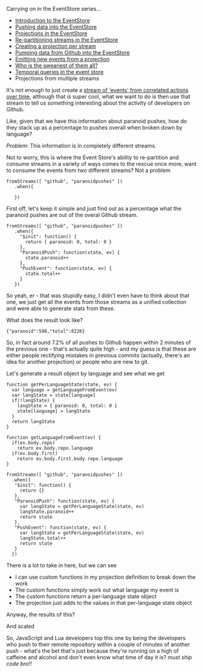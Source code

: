 Carrying on in the EventStore series...

- [Introduction to the EventStore](/entries/playing-with-the-eventstore.html)
- [Pushing data into the EventStore](/entries/pushing-data-into-streams-in-the-eventstore.html)
- [Projections in the EventStore](/entries/basic-projections-in-the-eventstore.html)
- [Re-partitioning streams in the EventStore](/entries/re-partitioning-streams-in-the-event-store-for-better-projections.html)
- [Creating a projection per stream](/entries/creating-a-projection-per-stream-in-the-eventstore.html)
- [Pumping data from Github into the EventStore](/entries/less-abstract,-pumping-data-from-github-into-the-eventstore.html)
- [Emitting new events from a projection](/entries/evented-github-adventure---emitting-commits-as-their-own-events.html)
- [Who is the sweariest of them all?](/entries/evented-github-adventure---who-writes-the-sweariest-commit-messages.html)
- [Temporal queries in the event store](/entries/evented-github-adventure---temporal-queries,-who-doesnt-trust-their-hardware.html)
- Projections from multiple streams

It's not enough to just create a [stream of 'events' from correlated actions over time](/entries/evented-github-adventure---temporal-queries,-who-doesnt-trust-their-hardware.html), although that *is* super cool, what we want to do is then use that stream to tell us something interesting about the activity of developers on Github.

Like, given that we have this information about paranoid pushes, how do they stack up as a percentage to pushes overall when broken down by language?

*Problem*: This information is in completely different streams.

Not to worry, this is where the Event Store's ability to re-partition and consume streams in a variety of ways comes to the rescue once more, want to consume the events from two different streams? Not a problem

    fromStreams([ "github", "paranoidpushes" ])
       .when({

       })


First off, let's keep it simple and just find out as a percentage what the paranoid pushes are out of the overal Github stream.


    fromStreams([ "github", "paranoidpushes" ])
       .when({
         "$init": function() {
           return { paranoid: 0, total: 0 }
         },
         "ParanoidPush": function(state, ev) {
           state.paranoid++
         },
         "PushEvent": function(state, ev) {
           state.total++
         }
       })

So yeah, er - that was stupidly easy, I didn't even have to think about that one, we just get all the events from those streams as a unified collection and were able to generate stats from these.

What does the result look like?

    {"paranoid":598,"total":8226}

So, in fact around 7.2% of all pushes to Github happen within 2 minutes of the previous one - that's actually quite high - and my guess is that these are either people rectifying mistakes in previous commits (actually, there's an idea for another projection) or people who are new to git.

Let's generate a result object by language and see what we get

    function getPerLanguageState(state, ev) {
      var language = getLanguageFromEvent(ev)
      var langState = state[language]
      if(!langState) {
        langState = { paranoid: 0, total: 0 }
        state[language] = langState
      }
      return langState
    }
  
    function getLanguageFromEvent(ev) {
      if(ev.body.repo)
        return ev.body.repo.language
      if(ev.body.first)
        return ev.body.first.body.repo.language
    }

    fromStreams([ "github", "paranoidpushes" ])
      .when({
       "$init": function() {
         return {}
       },
       "ParanoidPush": function(state, ev) {
         var langState = getPerLanguageState(state, ev)
         langState.paranoid++
         return state
       },
       "PushEvent": function(state, ev) {
         var langState = getPerLanguageState(state, ev)
         langState.total++
         return state
       }
      })


There is a lot to take in here, but we can see

- I can use custom functions in my projection definition to break down the work
- The custom functions simply work out what language my event is
- The custom functions return a per-language state object
- The projection just adds to the values in that per-language state object

Anyway, the results of this?


<div id="notscaled"></div>

And scaled

<div id="scaled"></div>


So, JavaScript and Lua developers top this one by being the developers who push to their remote repository within a couple of minutes of another push - what's the bet that's just because they're running on a high of caffeine and alcohol and don't even know what time of day it is? *must ship code bro!!*

<script type="text/javascript" src="/d3.v2.js"></script>
<script type="text/javascript">


  var data = {"undefined":{"paranoid":0,"total":197},"Matlab":{"paranoid":0,"total":2},"C":{"paranoid":3,"total":22},"JavaScript":{"paranoid":4,"total":75},"Processing":{"paranoid":1,"total":2},"Python":{"paranoid":5,"total":49},"R":{"paranoid":0,"total":3},"C++":{"paranoid":5,"total":21},"null":{"paranoid":2,"total":31},"Java":{"paranoid":4,"total":50},"Ruby":{"paranoid":3,"total":36},"PHP":{"paranoid":5,"total":38},"Shell":{"paranoid":1,"total":10},"Rust":{"paranoid":0,"total":1},"VimL":{"paranoid":0,"total":3},"Scheme":{"paranoid":0,"total":1},"CoffeeScript":{"paranoid":0,"total":3},"Emacs Lisp":{"paranoid":0,"total":2},"Dart":{"paranoid":0,"total":1},"Clojure":{"paranoid":0,"total":2},"Scala":{"paranoid":1,"total":4},"Perl":{"paranoid":0,"total":1},"Erlang":{"paranoid":0,"total":1},"Factor":{"paranoid":0,"total":1},"Visual Basic":{"paranoid":0,"total":1},"C#":{"paranoid":0,"total":9},"AutoHotkey":{"paranoid":0,"total":1},"ASP":{"paranoid":0,"total":1},"Objective-C":{"paranoid":1,"total":4},"Lua":{"paranoid":0,"total":1},"ActionScript":{"paranoid":0,"total":2},"Parrot":{"paranoid":0,"total":1},"Groovy":{"paranoid":0,"total":1},"Puppet":{"paranoid":0,"total":1}}

   var filteredData = []
   for(var i in data) {
     if(data[i].total >= 5) {
       var datum = data[i]
       datum.state = {
        paranoid: data[i].paranoid,
        total: data[i].total,
        percentage: Math.floor((data[i].paranoid / data[i].total) * 10000) / 100
       }
       datum.key = i
       filteredData.push(datum)
     }
   }
</script>

<script type="text/javascript">

  var svg = d3.select("#notscaled").append("svg")
          .attr("width", 640)
          .attr("height", 480)


   var scale = d3.scale.linear()
     .domain([0, d3.max(filteredData, function(d) { return d.state.total })])
     .range([0, 280]);

   svg.selectAll("text")
      .data(filteredData)
      .enter()
        .append("text")
        .attr("transform", function(d, i) { 
          var transform = "translate(" + i * (640 / filteredData.length) + "," + 380 + ") "
          transform += "rotate(75) "
          return transform
        })
        .attr("x", 0)
        .attr("y", 0)
        .text(function(d) { return d.key })

   svg.selectAll(".total")
     .data(filteredData)
     .enter()
       .append("rect")
         .attr("class", "total")
         .attr("fill", '#00A')
         .attr("x", function(d, i) { return i * (640 / filteredData.length)})
         .attr("y", function(d, i) { return 370 - scale(d.state.total); })
         .attr("width", 640 / (filteredData.length + 1))
         .attr("height", function(d, i) { return scale(d.state.total) })

    svg.selectAll(".paranoid")
     .data(filteredData)
     .enter()
       .append("rect")
         .attr("class", "paranoid")
         .attr("fill", '#AAF')
         .attr("x", function(d, i) { return i * (640 / filteredData.length)})
         .attr("y", function(d, i) { return 370 - scale(d.state.paranoid); })
         .attr("width", 640 / (filteredData.length + 1))
         .attr("height", function(d, i) { return scale(d.state.paranoid) })

</script>

<script type="text/javascript">

  var svg = d3.select("#scaled").append("svg")
          .attr("width", 800)
          .attr("height", 480)

   var scale = d3.scale.linear()
     .domain([0, d3.max(filteredData, function(d) { return d.state.percentage })])
     .range([0, 1]);

   var maxPercentage = d3.max(filteredData, function(d) { return d.state.percentage });

   svg.append("text")
      .attr("fill", '#000')
      .attr("x", 710)
      .attr("y", 60)
      .text(maxPercentage + "%")

   svg.append("text")
      .attr("fill", '#000')
      .attr("x", 710)
      .attr("y", 350)
      .text(0 + "%")

   svg.selectAll(".label")
      .data(filteredData)
      .enter()
        .append("text")
        .attr("class", "label")
        .attr("transform", function(d, i) { 
          var transform = "translate(" + i * (640 / filteredData.length) + "," + 380 + ") "
          transform += "rotate(75) "
          return transform
        })
        .attr("x", 0)
        .attr("y", 0)
        .text(function(d) { return d.key })

    svg.selectAll(".paranoid")
     .data(filteredData)
     .enter()
       .append("rect")
         .attr("class", "paranoid")
         .attr("fill", '#AAF')
         .attr("x", function(d, i) { return i * (640 / filteredData.length)})
         .attr("y", function(d, i) { return 370 - (280 * scale(d.state.percentage)) })
         .attr("width", 640 / (filteredData.length + 1))
         .attr("height", function(d, i) { return 280 * scale(d.state.percentage) })
</script>

